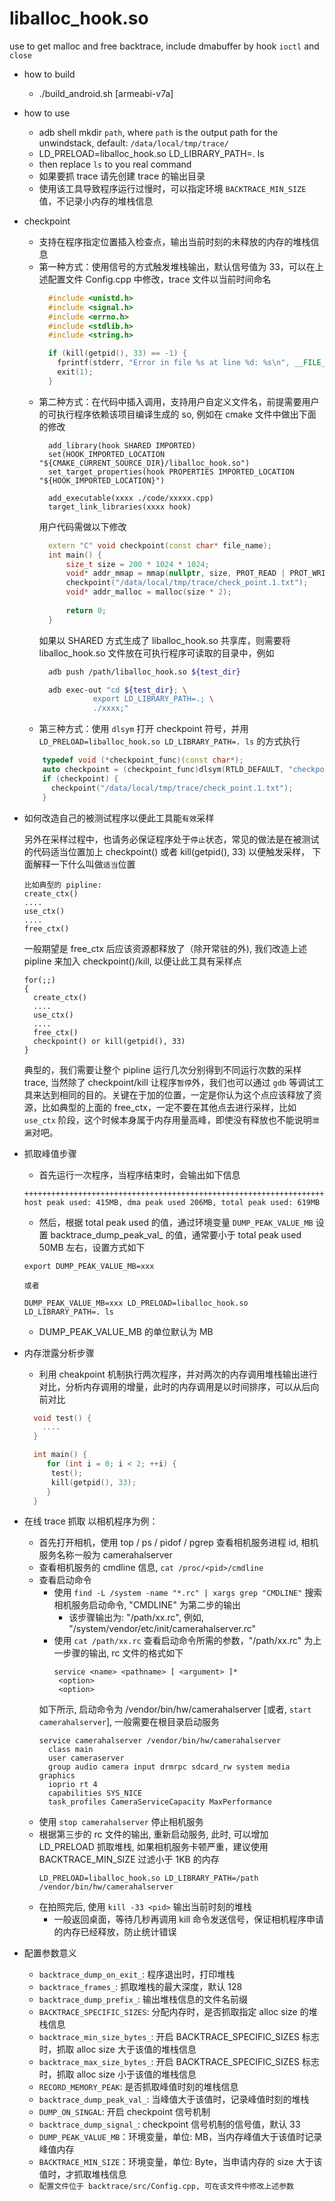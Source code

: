 # liballoc_hook.so

use to get malloc and free backtrace, include dmabuffer by hook `ioctl` and `close`

* how to build

  * ./build_android.sh [armeabi-v7a]

* how to use
  * adb shell mkdir `path`, where `path` is the output path for the unwindstack, default: `/data/local/tmp/trace/`
  * LD_PRELOAD=liballoc_hook.so LD_LIBRARY_PATH=. ls
  * then replace `ls` to you real command
  * 如果要抓 trace 请先创建 trace 的输出目录
  * 使用该工具导致程序运行过慢时，可以指定环境 `BACKTRACE_MIN_SIZE` 值，不记录小内存的堆栈信息

* checkpoint
  * 支持在程序指定位置插入检查点，输出当前时刻的未释放的内存的堆栈信息
  * 第一种方式：使用信号的方式触发堆栈输出，默认信号值为 33，可以在上述配置文件 Config.cpp 中修改，trace 文件以当前时间命名
    ``` C++
      #include <unistd.h>
      #include <signal.h>
      #include <errno.h>
      #include <stdlib.h>
      #include <string.h>

      if (kill(getpid(), 33) == -1) {
        fprintf(stderr, "Error in file %s at line %d: %s\n", __FILE__, __LINE__, strerror(errno));
        exit(1);
      }
    ```
  * 第二种方式：在代码中插入调用，支持用户自定义文件名，前提需要用户的可执行程序依赖该项目编译生成的 so, 例如在 cmake 文件中做出下面的修改
    ```
      add_library(hook SHARED IMPORTED)
      set(HOOK_IMPORTED_LOCATION "${CMAKE_CURRENT_SOURCE_DIR}/liballoc_hook.so")
      set_target_properties(hook PROPERTIES IMPORTED_LOCATION "${HOOK_IMPORTED_LOCATION}")

      add_executable(xxxx ./code/xxxxx.cpp)
      target_link_libraries(xxxx hook)
    ```
    用户代码需做以下修改
    ``` C++
      extern "C" void checkpoint(const char* file_name);
      int main() {
          size_t size = 200 * 1024 * 1024;
          void* addr_mmap = mmap(nullptr, size, PROT_READ | PROT_WRITE, MAP_PRIVATE | MAP_ANONYMOUS | MAP_POPULATE, -1, 0);
          checkpoint("/data/local/tmp/trace/check_point.1.txt");
          void* addr_malloc = malloc(size * 2);
          
          return 0;
      }
    ```
    如果以 SHARED 方式生成了 liballoc_hook.so 共享库，则需要将 liballoc_hook.so 文件放在可执行程序可读取的目录中，例如
    ``` bash
      adb push /path/liballoc_hook.so ${test_dir}

      adb exec-out "cd ${test_dir}; \
                export LD_LIBRARY_PATH=.; \
                ./xxxx;"
    ```
  * 第三种方式：使用 `dlsym` 打开 checkpoint 符号，并用 `LD_PRELOAD=liballoc_hook.so LD_LIBRARY_PATH=. ls` 的方式执行
  ```c++
      typedef void (*checkpoint_func)(const char*);
      auto checkpoint = (checkpoint_func)dlsym(RTLD_DEFAULT, "checkpoint");
      if (checkpoint) {
        checkpoint("/data/local/tmp/trace/check_point.1.txt");
      }
  ```

* 如何改造自己的被测试程序以便此工具能`有效`采样

  另外在采样过程中，也请务必保证程序处于`停止`状态，常见的做法是在被测试的代码适当位置加上 checkpoint() 或者 kill(getpid(), 33) 以便触发采样，
  下面解释一下什么叫做`适当`位置

  ```
  比如典型的 pipline:
  create_ctx()
  ....
  use_ctx()
  ....
  free_ctx()
  ```

  一般期望是 free_ctx 后应该资源都释放了（除开常驻的外), 我们改造上述 pipline 来加入 checkpoint()/kill, 以便让此工具有采样点

  ```
  for(;;)
  {
  	create_ctx()
  	....
  	use_ctx()
  	....
  	free_ctx()
  	checkpoint() or kill(getpid(), 33)
  }
  ```

  典型的，我们需要让整个 pipline 运行几次分别得到不同运行次数的采样 trace, 当然除了 checkpoint/kill 让程序`暂停`外，我们也可以通过 `gdb` 等调试工具来达到相同的目的。关键在于加的位置，一定是你认为这个点应该释放了资源，比如典型的上面的 free_ctx，一定不要在其他点去进行采样，比如 `use_ctx` 阶段，这个时候本身属于内存用量高峰，即使没有释放也不能说明`泄漏`对吧。

* 抓取峰值步骤
  - 首先运行一次程序，当程序结束时，会输出如下信息
  ```
  +++++++++++++++++++++++++++++++++++++++++++++++++++++++++++++++++++++++++++++++++++++++++
  host peak used: 415MB, dma peak used 206MB, total peak used: 619MB
  ```
  - 然后，根据 total peak used 的值，通过环境变量 `DUMP_PEAK_VALUE_MB` 设置 backtrace_dump_peak_val_ 的值，通常要小于 total peak used 50MB 左右，设置方式如下
  ```
  export DUMP_PEAK_VALUE_MB=xxx

  或者

  DUMP_PEAK_VALUE_MB=xxx LD_PRELOAD=liballoc_hook.so LD_LIBRARY_PATH=. ls
  ```
  - DUMP_PEAK_VALUE_MB 的单位默认为 MB

* 内存泄露分析步骤
  - 利用 cheakpoint 机制执行两次程序，并对两次的内存调用堆栈输出进行对比，分析内存调用的增量，此时的内存调用是以时间排序，可以从后向前对比
  ``` c++
    void test() {
      ....
    }

    int main() {
       for (int i = 0; i < 2; ++i) {
        test();
        kill(getpid(), 33);
       }
    }

  ```

* 在线 trace 抓取
  以相机程序为例：
  - 首先打开相机，使用 top / ps / pidof / pgrep 查看相机服务进程 id, 相机服务名称一般为 camerahalserver
  - 查看相机服务的 cmdline 信息, `cat /proc/<pid>/cmdline`
  - 查看启动命令
    - 使用 `find -L /system -name "*.rc" | xargs grep "CMDLINE"` 搜索相机服务启动命令, "CMDLINE" 为第二步的输出
      - 该步骤输出为: "/path/xx.rc", 例如, "/system/vendor/etc/init/camerahalserver.rc"
    - 使用 `cat /path/xx.rc` 查看启动命令所需的参数，"/path/xx.rc" 为上一步骤的输出, rc 文件的格式如下
      ```
      service <name> <pathname> [ <argument> ]*
       <option>
       <option>
      ```
    如下所示, 启动命令为 /vendor/bin/hw/camerahalserver [或者, `start camerahalserver`], 一般需要在根目录启动服务
      ```
      service camerahalserver /vendor/bin/hw/camerahalserver
        class main
        user cameraserver
        group audio camera input drmrpc sdcard_rw system media graphics
        ioprio rt 4
        capabilities SYS_NICE
        task_profiles CameraServiceCapacity MaxPerformance
      ```
  - 使用 `stop camerahalserver` 停止相机服务
  - 根据第三步的 rc 文件的输出, 重新启动服务, 此时, 可以增加 LD_PRELOAD 抓取堆栈, 如果相机服务卡顿严重，建议使用 BACKTRACE_MIN_SIZE 过滤小于 1KB 的内存
    ```
    LD_PRELOAD=liballoc_hook.so LD_LIBRARY_PATH=/path /vendor/bin/hw/camerahalserver
    ```
  - 在拍照完后, 使用 `kill -33 <pid>` 输出当前时刻的堆栈
    - 一般返回桌面，等待几秒再调用 kill 命令发送信号，保证相机程序申请的内存已经释放，防止统计错误

* 配置参数意义
  - `backtrace_dump_on_exit_`: 程序退出时，打印堆栈
  - `backtrace_frames_`: 抓取堆栈的最大深度，默认 128
  - `backtrace_dump_prefix_`: 输出堆栈信息的文件名前缀
  - `BACKTRACE_SPECIFIC_SIZES`: 分配内存时，是否抓取指定 alloc size 的堆栈信息
  - `backtrace_min_size_bytes_`: 开启 BACKTRACE_SPECIFIC_SIZES 标志时，抓取 alloc size 大于该值的堆栈信息
  - `backtrace_max_size_bytes_`: 开启 BACKTRACE_SPECIFIC_SIZES 标志时，抓取 alloc size 小于该值的堆栈信息
  - `RECORD_MEMORY_PEAK`: 是否抓取峰值时刻的堆栈信息
  - `backtrace_dump_peak_val_`: 当峰值大于该值时，记录峰值时刻的堆栈
  - `DUMP_ON_SINGAL`: 开启 checkpoint 信号机制
  - `backtrace_dump_signal_`: checkpoint 信号机制的信号值，默认 33
  - `DUMP_PEAK_VALUE_MB`：环境变量，单位: MB，当内存峰值大于该值时记录峰值内存
  - `BACKTRACE_MIN_SIZE`：环境变量，单位: Byte，当申请内存的 size 大于该值时，才抓取堆栈信息
  - `配置文件位于 backtrace/src/Config.cpp, 可在该文件中修改上述参数`